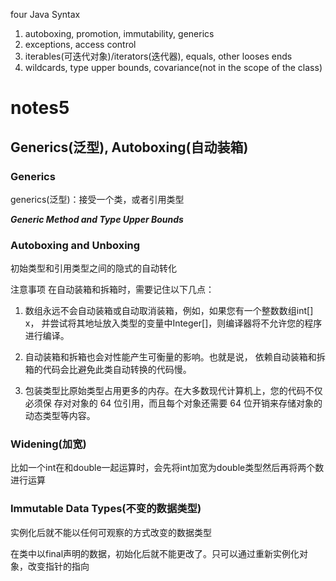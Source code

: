 four Java Syntax
1. autoboxing, promotion, immutability, generics
2. exceptions, access control
3. iterables(可迭代对象)/iterators(迭代器), equals, other looses ends
4. wildcards, type upper bounds, covariance(not in the scope of the class)

# notes5

## Generics(泛型), Autoboxing(自动装箱)
### Generics
generics(泛型)：接受一个类，或者引用类型

***Generic Method and Type Upper Bounds***

### Autoboxing and Unboxing
初始类型和引用类型之间的隐式的自动转化

注意事项
在自动装箱和拆箱时，需要记住以下几点：
1. 数组永远不会自动装箱或自动取消装箱，例如，如果您有一个整数数组int[] x，
并尝试将其地址放入类型的变量中Integer[]，则编译器将不允许您的程序进行编译。

2. 自动装箱和拆箱也会对性能产生可衡量的影响。也就是说，
依赖自动装箱和拆箱的代码会比避免此类自动转换的代码慢。

3. 包装类型比原始类型占用更多的内存。在大多数现代计算机上，您的代码不仅必须保
存对对象的 64 位引用，而且每个对象还需要 64 位开销来存储对象的动态类型等内容。

### Widening(加宽)
比如一个int在和double一起运算时，会先将int加宽为double类型然后再将两个数进行运算

### Immutable Data Types(不变的数据类型)
实例化后就不能以任何可观察的方式改变的数据类型

在类中以final声明的数据，初始化后就不能更改了。只可以通过重新实例化对象，改变指针的指向
